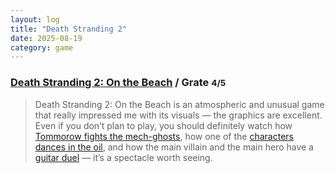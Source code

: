 ```yaml
---
layout: log
title: "Death Stranding 2"
date: 2025-08-19
category: game
---
```


### [Death Stranding 2: On the Beach](https://opencritic.com/game/18226/death-stranding-2-on-the-beach) / Grate <small class="superscript">4/5</small>

> Death Stranding 2: On the Beach is an atmospheric and unusual game that really impressed me with its visuals — the graphics are excellent. Even if you don’t plan to play, you should definitely watch how [Tommorow fights the mech-ghosts](https://www.youtube.com/watch?v=LXctji7Y3I4), how one of the [characters dances in the oil](https://www.youtube.com/watch?v=O91YcZWcUVY), and how the main villain and the main hero have a [guitar duel](https://www.youtube.com/watch?v=9SSe62ZOQNI) — it’s a spectacle worth seeing.
